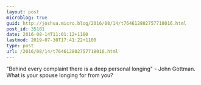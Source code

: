 ```yaml
---
layout: post
microblog: true
guid: http://joshua.micro.blog/2016/08/14/t764612802757718016.html
post_id: 35181
date: 2016-08-14T11:01:12+1100
lastmod: 2019-07-30T17:41:22+1100
type: post
url: /2016/08/14/t764612802757718016.html
---
```

"Behind every complaint there is a deep personal longing" - John Gottman. What is your spouse longing for from you?
